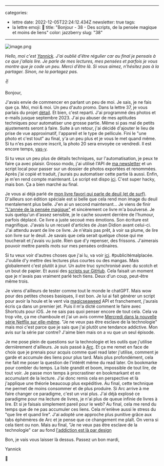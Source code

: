 
---
categories:
- lettre
date: 2022-12-05T22:24:12.434Z
newsletter: true
tags:
- la lettre
emoji: 💌
title: "Bonjour - 38 - Des scripts, de la pensée magique et moins de liens"
color: jazzberry
slug: "38"
---
![image.png](https://buttondown.s3.us-west-2.amazonaws.com/images/10c53272-d662-49e1-bf6b-37761dfffe39.png)

*Hello, moi c'est* [*Yannick*](https://yannickschutz.com)*. J'ai oublié d'être régulier car au final je pensais à ce que j'allais lire. Je parle de mes lectures, mes pensées et parfois je vous montre que je code un peu. Merci d’être là. Si vous aimez, n’hésitez pas à la partager. Sinon, ne la partagez pas.*

✌️

Bonjour,

J'avais envie de commencer en parlant un peu de moi. Je sais, je ne fais que ça. Moi, moi & moi. Un peu d'auto promo. Dans la lettre 37, je vous parlais du projet [détail](https://yannickschutz.com/details). Et bien, c'est reparti. J'ai programmé des photos et e-mails jusque septembre 2023. J'ai pu abuser de mes aptitudes techniques pour automatiser une grosse partie. Même si pas mal de petits ajustements seront à faire. Suite à un retour, j'ai décidé d'ajouter le lieu de prise de vue approximatif, l'appareil et le type de pellicule. Fini le "une photo et c'est tout" au final, y'a un peu plus et je vous le met quand même. Si tu n'es pas encore inscrit, la photo 20 sera envoyée ce vendredi. Il est encore temps, [vas-y](https://yannickschutz.com/details).

Si tu veux un peu plus de détails techniques, sur l'automatisation, je peux te faire ça avec plaisir. Grosso modo, j'ai utilisé l'API de [ma newsletter](https://buttondown.email) et un script local pour passer sur un dossier de photos exportées et renommées. Après j'ai copié et traduit, j'aurais pu automatiser cette partie là aussi. Enfin, je m'en rend compte maintenant. Le script est dispo [ici](https://gist.github.com/ys/7955038d5f4cff4ed23d116f7884d59b). C'est super hacky, mais bon. Ça a bien marché au final.

Je vous ai déjà parlé de [mon livre favori qui parle de deuil (et de surf)](https://www.ajdungo.com/new-project-1). D'ailleurs son édition spéciale est si belle que cela rend mon image du deuil mentalement plus belle. J'en ai un second maintenant... Je viens de finir ["L'année de la pensée magique"](https://www.grasset.fr/livres/lannee-de-la-pensee-magique-9782246712510) et sincèrement ce livre m'a boulversé. Je suis quelqu'un d'assez sensible, je le cache souvent derrière de l'humour, parfois déplacé. Ce livre a juste secoué mes émotions. Son écriture est magnifique. J'avais lu un recueil d'articles de Joan Didion avant celui-ci. J'ai attendu avant de lire ce livre. Je n'étais pas prêt, à voir sa plume, de lire son livre sur le deuil. Je savais que cela serait quelque chose qui me toucherait et j'avais vu juste. Rien que d'y repenser, des frissons. J'aimerais pouvoir mettre pareils mots sur mes pensées ordinaires.

Si tu veux voir d'autres choses que j'ai lu, va voir [ici](https://yannickschutz.com/books). #publicitémalplacée. J'oublie d'y mettre des lectures plus courtes ou des mangas. Mais globalement c'est plutôt à jour. Un autre truc synchronisé avec du scotch et un bout de papier. Et aussi des [scripts sur GitHub](https://github.com/ys/bonjour/blob/main/.github/workflows/flat.yaml#L30-L36). Cela faisait un moment que je n'avais pas vraiment parlé tech tiens. Deux d'un coup, peut-être même trois.

Je viens d'ailleurs de tester comme tout le monde le chatGPT. Mais wow pour des petites choses basiques, il est bon. Je lui ai fait générer un script pour avoir la houle et le vent via [magicseaweed](https://magicseaweed.com/) API et franchement, j'aurais écris ça dans un premier jet. Puis il m'a dicté comment le faire avec Shortcuts pour iOS. Je ne sais pas quoi penser encore de tout cela. Cela va trop vite, ça me chamboule et j'ai un avis comme [Mercredi dans la nouvelle série Netflix sur elle-même](https://www.youtube.com/watch?v=Q73UhUTs6y0). "Je ne veux pas être esclave de la technologie" mais moi c'est parce que je sais que j'ai plutôt une tendance addictive. Mon avis sur la série par contre? J'aime bien mais on a vu que un seul épisode.

Je me pose plein de questions sur la technologie et les outils que j'utilise dernièrement d'ailleurs. Je suis passé à [Arc](https://arc.net/gift/8bb8e300). Et ça me remet en face de choix que je prenais pour acquis comme quel read later j'utilise, comment je garde et accumule des liens pour plus tard. Mais plus profondément, cela me fait me poser la question de l'intérêt même du read later. On bookmarke pour combler du temps. La liste grandit et boom, impossible de tout lire, de tout voir. Je passe mon temps à procrastiner en bookmarkant et en accumulant de la lecture. J'ai donc remis cela en perspective et là j'applique une théorie beaucoup plus expéditive. Au final, cette technique me permet de moins consommer et de plus produire. Si Arc arrive à me faire changer ce paradigme, c'est un vrai plus. J'ai déjà explosé ce paradigme pour ma lecture de livres, je n'ai plus de queue infinie de livres à lire. Et si je faisais simplement pareil pour le web? Au final, cela me rend du temps que de ne pas accumuler ces liens. Cela m'enlève aussi le stress du "que lire et quand lire". J'ai adopté une approche plus punitive grâce aux tabs éphémères de Arc et je pense que ce changement me plaît. On verra si cela tient ou non. Mais au final, "Je ne veux pas être esclave de la technologie" car au fond [l'addiction est là par design](https://twitter.com/cuisineanxious/status/1599714661519462400/photo/1)

Bon, je vais vous laisser là dessus.
Passez un bon mardi,

Yannick

💌
